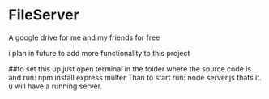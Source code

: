 # FileServer
 A google drive for me and my friends for free

 i plan in future to add more functionality to this project

##to set this up just open terminal in the folder
where the source code is and run: npm install express multer
Than to start run: node server.js 
thats it. u will have a running server.

